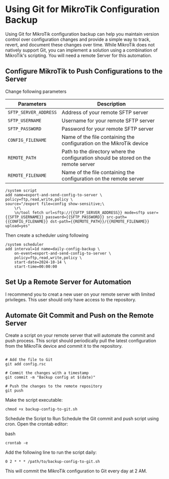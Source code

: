 # Using Git for MikroTik Configuration Backup

Using Git for MikroTik configuration backup can help you maintain version control over configuration changes and provide a simple way to track, revert, and document these changes over time. While MikroTik does not natively support Git, you can implement a solution using a combination of MikroTik's scripting. You will need a remote Server for this automation.

## Configure MikroTik to Push Configurations to the Server

Change following parameters

| Parameters            | Description                                                                         |
| --------------------- | ----------------------------------------------------------------------------------- |
| `SFTP_SERVER_ADDRESS` | Address of your remote SFTP server                                                  |
| `SFTP_USERNAME`       | Username for your remote SFTP server                                                |
| `SFTP_PASSWORD`       | Password for your remote SFTP server                                                |
| `CONFIG_FILENAME`     | Name of the file containing the configuration on the MikroTik device                |
| `REMOTE_PATH`         | Path to the directory where the configuration should be stored on the remote server |
| `REMOTE_FILENAME`     | Name of the file containing the configuration on the remote server                  |

```
/system script
add name=export-and-send-config-to-server \
policy=ftp,read,write,policy \
source="/export file=config show-sensitive;\
    \r\
    \n/tool fetch url=sftp://{{SFTP_SERVER_ADDRESS}} mode=sftp user={{SFTP_USERNAME}} password={{SFTP_PASSWORD}} src-path={{CONFIG_FILENAME}} dst-path={{REMOTE_PATH}}/{{REMOTE_FILENAME}} upload=yes"
```

Then create a scheduler using following

```
/system scheduler
add interval=1d name=daily-config-backup \
    on-event=export-and-send-config-to-server \
    policy=ftp,read,write,policy \
    start-date=2024-10-14 \
    start-time=00:00:00
```

## Set Up a Remote Server for Automation

I recommend you to creat a new user on your remote server with limited privileges. This user should only have access to the repository.

## Automate Git Commit and Push on the Remote Server

Create a script on your remote server that will automate the commit and push process. This script should periodically pull the latest configuration from the MikroTik device and commit it to the repository.

```

# Add the file to Git
git add config.rsc

# Commit the changes with a timestamp
git commit -m "Backup config at $(date)"

# Push the changes to the remote repository
git push

```

Make the script executable:

```
chmod +x backup-config-to-git.sh

```

Schedule the Script to Run
Schedule the Git commit and push script using cron. Open the crontab editor:

bash

```
crontab -e
```

Add the following line to run the script daily:

```
0 2 * * * /path/to/backup-config-to-git.sh
```

This will commit the MikroTik configuration to Git every day at 2 AM.
